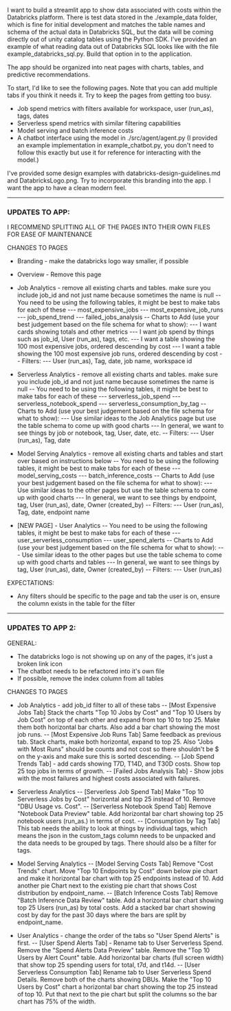 I want to build a streamlit app to show data associated with costs within the Databricks platform. There is test data stored in the ./example_data folder, which is fine for initial development and matches the table names and schema of the actual data in Databricks SQL, but the data will be coming directly out of unity catalog tables using the Python SDK. I've provided an example of what reading data out of Databricks SQL looks like with the file example_databricks_sql.py. Build that option in to the application.


The app should be organized into neat pages with charts, tables, and predictive recommendations.

To start, I'd like to see the following pages. Note that you can add multiple tabs if you think it needs it. Try to keep the pages from getting too busy.
- Job spend metrics with filters available for workspace, user (run_as), tags, dates
- Serverless spend metrics with similar filtering capabilities
- Model serving and batch inference costs
- A chatbot interface using the model in ./src/agent/agent.py (I provided an example implementation in example_chatbot.py, you don't need to follow this exactly but use it for reference for interacting with the model.)

I've provided some design examples with databricks-design-guidelines.md and DatabricksLogo.png. Try to incorporate this branding into the app. I want the app to have a clean modern feel.

------------------------------
### UPDATES TO APP:
I RECOMMEND SPLITTING ALL OF THE PAGES INTO THEIR OWN FILES FOR EASE OF MAINTENANCE

CHANGES TO PAGES
- Branding - make the databricks logo way smaller, if possible
- Overview - Remove this page
- Job Analytics - remove all existing charts and tables. make sure you include job_id and not just name because sometimes the name is null
    -- You need to be using the following tables, it might be best to make tabs for each of these
        --- most_expensive_jobs
        --- most_expensive_job_runs
        --- job_spend_trend
        --- failed_jobs_analysis
    -- Charts to Add (use your best judgement based on the file schema for what to show):
        --- I want cards showing totals and other metrics
        --- I want job spend by things such as job_id, User (run_as), tags, etc.
        --- I want a table showing the 100 most expensive jobs, ordered descending by cost
        --- I want a table showing the 100 most expensive job runs, ordered descending by cost
    -- Filters:
        --- User (run_as), Tag, date, job name, workspace id

- Serverless Analytics - remove all existing charts and tables. make sure you include job_id and not just name because sometimes the name is null
    -- You need to be using the following tables, it might be best to make tabs for each of these
        --- serverless_job_spend
        --- serverless_notebook_spend
        --- serverless_consumption_by_tag
    -- Charts to Add (use your best judgement based on the file schema for what to show):
        --- Use similar ideas to the Job Analytics page but use the table schema to come up with good charts
        --- In general, we want to see things by job or notebook, tag, User, date, etc.
    -- Filters:
        --- User (run_as), Tag, date

- Model Serving Analytics - remove all existing charts and tables and start over based on instructions below
    -- You need to be using the following tables, it might be best to make tabs for each of these
        --- model_serving_costs
        --- batch_inference_costs
    -- Charts to Add (use your best judgement based on the file schema for what to show):
        --- Use similar ideas to the other pages but use the table schema to come up with good charts
        --- In general, we want to see things by endpoint, tag, User (run_as), date, Owner (created_by)
    -- Filters:
        --- User (run_as), Tag, date, endpoint name

- [NEW PAGE] - User Analytics
    -- You need to be using the following tables, it might be best to make tabs for each of these
        --- user_serverless_consumption
        --- user_spend_alerts
    -- Charts to Add (use your best judgement based on the file schema for what to show):
        --- Use similar ideas to the other pages but use the table schema to come up with good charts and tables
        --- In general, we want to see things by tag, User (run_as), date, Owner (created_by)
    -- Filters:
        --- User (run_as)
    

EXPECTATIONS:
 - Any filters should be specific to the page and tab the user is on, ensure the column exists in the table for the filter 
 
------------------------------
 ### UPDATES TO APP 2:
GENERAL:
- The databricks logo is not showing up on any of the pages, it's just a broken link icon
- The chatbot needs to be refactored into it's own file
- If possible, remove the index column from all tables


CHANGES TO PAGES
- Job Analytics - add job_id filter to all of these tabs
    -- [Most Expensive Jobs Tab] Stack the charts "Top 10 Jobs by Cost" and "Top 10 Users by Job Cost" on top of each other and expand from top 10 to top 25. Make them both horizontal bar charts. Also add a bar chart showing the most job runs.
    -- [Most Expensive Job Runs Tab] Same feedback as previous tab. Stack charts, make both horizontal, expand to top 25. Also "Jobs with Most Runs" should be counts and not cost so there shouldn't be $ on the y-axis and make sure this is sorted descending.
    -- [Job Spend Trends Tab] - add cards showing T7D, T14D, and T30D costs. Show top 25 top jobs in terms of growth.
    -- [Failed Jobs Analysis Tab] - Show jobs with the most failures and highest costs associated with failures.
- Serverless Analytics
    -- [Serverless Job Spend Tab] Make "Top 10 Serverless Jobs by Cost" horizontal and top 25 instead of 10. Remove "DBU Usage vs. Cost". 
    -- [Serverless Notebook Spend Tab] Remove "Notebook Data Preview" table. Add horizontal bar chart showing top 25 notebook users (run_as.) in terms of cost.
    -- [Consumption by Tag Tab] This tab needs the ability to look at things by individual tags, which means the json in the custom_tags column needs to be unpacked and the data needs to be grouped by tags. There should also be a filter for tags.
- Model Serving Analytics
    -- [Model Serving Costs Tab] Remove "Cost Trends" chart. Move "Top 10 Endpoints by Cost" down below pie chart and make it horizontal bar chart with top 25 endpoints instead of 10. Add another pie Chart next to the existing pie chart that shows Cost distribution by endpoint_name.
    -- [Batch Inference Costs Tab] Remove "Batch Inference Data Review" table. Add a horizontal bar chart showing top 25 Users (run_as) by total costs. Add a stacked bar chart showing cost by day for the past 30 days where the bars are split by endpoint_name. 

- User Analytics - change the order of the tabs so "User Spend Alerts" is first.
    -- [User Spend Alerts Tab] - Rename tab to User Serverless Spend. Remove the "Spend Alerts Data Preview" table. Remove the "Top 10 Users by Alert Count" table. Add horizontal bar charts (full screen width) that show top 25 spending users for total, t7d, and t14d.
    -- [User Serverless Consumption Tab] Rename tab to User Serverless Spend Details. Remove both of the charts showing DBUs. Make the "Top 10 Users by Cost" chart a horizontal bar chart showing the top 25 instead of top 10. Put that next to the pie chart but split the columns so the bar chart has 75% of the width.
    